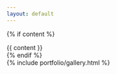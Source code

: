 ```yaml
---
layout: default
---
```


{% if content %}
<section id="introduction">
  {{ content }}
</section>
{% endif %}

<section id="portfolio">
  {% include portfolio/gallery.html %}
</section>
